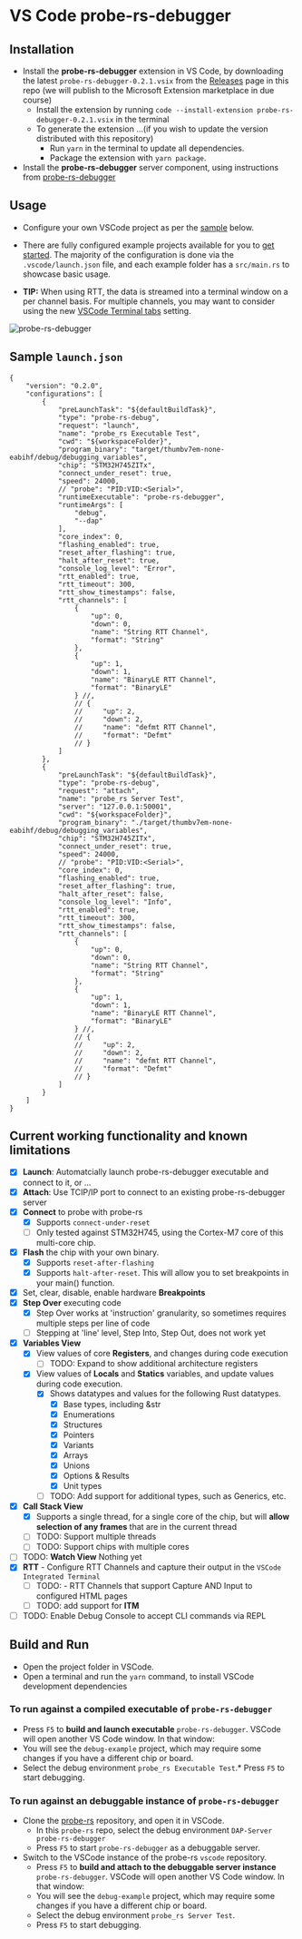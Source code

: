 # VS Code probe-rs-debugger

## Installation

* Install the **probe-rs-debugger** extension in VS Code, by downloading the latest `probe-rs-debugger-0.2.1.vsix` from the [Releases](https://github.com/probe-rs/vscode/releases) page in this repo (we will publish to the Microsoft Extension marketplace in due course)
  * Install the extension by running `code --install-extension probe-rs-debugger-0.2.1.vsix` in the terminal
  * To generate the extension ...(if you wish to update the version distributed with this repository)
    * Run `yarn` in the terminal to update all dependencies.
    * Package the extension with `yarn package`.
* Install the **probe-rs-debugger** server component, using instructions from [probe-rs-debugger](https://github.com/probe-rs/probe-rs/tree/master/debugger)

## Usage
* Configure your own VSCode project as per the [sample](#sample-launchjson) below. 
* There are fully configured example projects available for you to [get started](). The majority of the configuration is done via the `.vscode/launch.json` file, and each example folder has a `src/main.rs` to showcase basic usage.
  
* **TIP:** When using RTT, the data is streamed into a terminal window on a per channel basis. For multiple channels, you may want to consider using the new [VSCode Terminal tabs](https://code.visualstudio.com/updates/v1_57#_integrated-terminal) setting.

![probe-rs-debugger](images/probe-rs-debugger.gif)

## Sample `launch.json`
```
{
    "version": "0.2.0",
    "configurations": [
        {
            "preLaunchTask": "${defaultBuildTask}",
            "type": "probe-rs-debug",
            "request": "launch",
            "name": "probe_rs Executable Test",
            "cwd": "${workspaceFolder}",
            "program_binary": "target/thumbv7em-none-eabihf/debug/debugging_variables",
            "chip": "STM32H745ZITx",
            "connect_under_reset": true,
            "speed": 24000,
            // "probe": "PID:VID:<Serial>",
            "runtimeExecutable": "probe-rs-debugger",
            "runtimeArgs": [
                "debug",
                "--dap"
            ],
            "core_index": 0,
            "flashing_enabled": true,
            "reset_after_flashing": true,
            "halt_after_reset": true,
            "console_log_level": "Error",
            "rtt_enabled": true,
            "rtt_timeout": 300,
            "rtt_show_timestamps": false,
            "rtt_channels": [
                {
                    "up": 0,
                    "down": 0,
                    "name": "String RTT Channel",
                    "format": "String"
                },
                {
                    "up": 1,
                    "down": 1,
                    "name": "BinaryLE RTT Channel",
                    "format": "BinaryLE"
                } //,
                // {
                //     "up": 2,
                //     "down": 2,
                //     "name": "defmt RTT Channel",
                //     "format": "Defmt"
                // } 
            ]
        },
        {
            "preLaunchTask": "${defaultBuildTask}",
            "type": "probe-rs-debug",
            "request": "attach",
            "name": "probe_rs Server Test",
            "server": "127.0.0.1:50001",
            "cwd": "${workspaceFolder}",
            "program_binary": "./target/thumbv7em-none-eabihf/debug/debugging_variables",
            "chip": "STM32H745ZITx",
            "connect_under_reset": true,
            "speed": 24000,
            // "probe": "PID:VID:<Serial>",
            "core_index": 0,
            "flashing_enabled": true,
            "reset_after_flashing": true,
            "halt_after_reset": false,
            "console_log_level": "Info",
            "rtt_enabled": true,
            "rtt_timeout": 300,
            "rtt_show_timestamps": false,
            "rtt_channels": [
                {
                    "up": 0,
                    "down": 0,
                    "name": "String RTT Channel",
                    "format": "String"
                },
                {
                    "up": 1,
                    "down": 1,
                    "name": "BinaryLE RTT Channel",
                    "format": "BinaryLE"
                } //,
                // {
                //     "up": 2,
                //     "down": 2,
                //     "name": "defmt RTT Channel",
                //     "format": "Defmt"
                // } 
            ]            
        }
    ]
}
```

## Current working functionality and known limitations
- [x] **Launch**: Automatcially launch probe-rs-debugger executable and connect to it, or ...
- [x] **Attach**: Use TCIP/IP port to connect to an existing probe-rs-debugger server
- [x] **Connect** to probe with probe-rs 
  - [x] Supports `connect-under-reset`
  - [ ] Only tested against STM32H745, using the Cortex-M7 core of this multi-core chip.
- [x] **Flash** the chip with your own binary. 
  - [x] Supports `reset-after-flashing`
  - [x] Supports `halt-after-reset`. This will allow you to set breakpoints in your main() function.
- [x] Set, clear, disable, enable hardware **Breakpoints**
- [x] **Step Over** executing code
  - [x] Step Over works at 'instruction' granularity, so sometimes requires multiple steps per line of code
  - [ ] Stepping at 'line' level, Step Into, Step Out, does not work yet
- [x] **Variables View**
  - [x] View values of core **Registers**, and changes during code execution
    - [ ] TODO: Expand to show additional architecture registers
  - [x] View values of **Locals** and **Statics** variables, and update values during code execution.
    - [x] Shows datatypes and values for the following Rust datatypes.
      - [x] Base types, including &str
      - [x] Enumerations
      - [x] Structures
      - [x] Pointers
      - [x] Variants
      - [x] Arrays
      - [x] Unions
      - [x] Options & Results
      - [x] Unit types
    - [ ] TODO: Add support for additional types, such as Generics, etc.
- [x] **Call Stack View**
  - [x] Supports a single thread, for a single core of the chip, but will **allow selection of any frames** that are in the current thread
  - [ ] TODO: Support multiple threads
  - [ ] TODO: Support chips with multiple cores
- [ ] TODO: **Watch View** Nothing yet
- [x] **RTT** - Configure RTT Channels and capture their output in the `VSCode Integrated Terminal`
  - [ ] TODO: - RTT Channels that support Capture AND Input to configured HTML pages
  - [ ] TODO: add support for **ITM**
- [ ] TODO: Enable Debug Console to accept CLI commands via REPL

## Build and Run

* Open the project folder in VSCode.
* Open a terminal and run the `yarn` command, to install VSCode development dependencies
### To run against a compiled executable of `probe-rs-debugger`
* Press `F5` to __build and launch executable__ `probe-rs-debugger`. VSCode will open another VS Code window. In that window:
* You will see the `debug-example` project, which may require some changes if you have a different chip or board.
* Select the debug environment `probe_rs Executable Test`.* Press `F5` to start debugging.
### To run against an debuggable instance of `probe-rs-debugger`
* Clone the [probe-rs](https://github.com/probe-rs/probe-rs.git) repository, and open it in VSCode. 
  * In this `probe-rs` repo, select the debug environment `DAP-Server probe-rs-debugger`
  * Press `F5` to start `probe-rs-debugger` as a debuggable server.
* Switch to the VSCode instance of the probe-rs `vscode` repository. 
  * Press `F5` to __build and attach to the debuggable server instance__ `probe-rs-debugger`. VSCode will open another VS Code window. In that window:
  * You will see the `debug-example` project, which may require some changes if you have a different chip or board.
  * Select the debug environment `probe_rs Server Test`.
  * Press `F5` to start debugging.